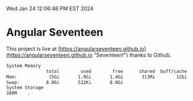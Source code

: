 Wed Jan 24 12:06:46 PM EST 2024

# Angular Seventeen


This project is live at [https://angularseventeen.github.io](https://angularseventeen.github.io "Seventeen!") thanks to Github.

```bash
System Memory
               total        used        free      shared  buff/cache   available
Mem:            15Gi       1.9Gi       1.4Gi       313Mi        12Gi        13Gi
Swap:          8.0Gi       512Ki       8.0Gi
System Storage
389M	.
